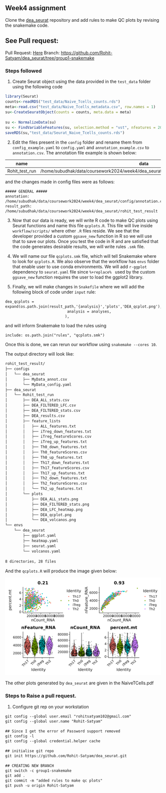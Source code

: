 ## Week4 assignment


Clone the [dea_seurat](https://github.com/roblehmann/dea_seurat) repository and add rules to make QC plots by revising the snakemake code.

## See Pull request:
Pull Request: [Here](https://github.com/roblehmann/dea_seurat/pull/2)
Branch: https://github.com/Rohit-Satyam/dea_seurat/tree/group1-snakemake

### Steps followed

 1. Create Seurat object using the data provided in the `test_data` folder using the following code
 ```r
 library(Seurat)
 counts<-readRDS("test_data/Naive_Tcells_counts.rds")
meta<-read.csv("test_data/Naive_Tcells_metadata.csv", row.names = 1)
su<-CreateSeuratObject(counts = counts, meta.data = meta)

su <- NormalizeData(su)
su <- FindVariableFeatures(su, selection.method = "vst", nfeatures = 2000)
saveRDS(su,"test_data/Seurat_Naive_Tcells_counts.rds")
 ```
 2. Edit the files present in the `config` folder and rename them from  `config_example.yaml` to `config.yaml` and `annotation_example.csv` to  `annotation.csv`. The annotation file example is shown below:

| name           | data                                                                                         | assay | metadata           | control |
| -------------- | -------------------------------------------------------------------------------------------- | ----- | ------------------ | ------- |
| Rohit_test_run | /home/subudhak/data/coursework2024/week4/dea_seurat/test_data/Seurat_Naive_Tcells_counts.rds | RNA   | cytokine.condition | ALL     |

and the changes made in config files were as follows:

```
##### GENERAL #####
annotation: /home/subudhak/data/coursework2024/week4/dea_seurat/config/annotation.csv
result_path: /home/subudhak/data/coursework2024/week4/dea_seurat/rohit_test_result
```
3. Now that our data is ready, we will write R code to make QC plots using Seurat functions and name this file `qcplots.R`. This file will live inside `workflow/scripts/` where other `.R` files reside. We see that the developer provided a custom `ggsave_new` function in R so we will use that to save our plots. Once you test the code in R and are satisfied that the code generates desirable results, we will write rules `.smk` file.

4. We will name our file `qcplots.smk` file, which will tell Snakemake where to look for `qcplots.R`. We also observe that the workflow has `envs` folder that enable user to use conda environments. We will add `r-ggplot` dependency to `seurat.yaml` file since `%+replace% ` used by the custom `ggsave_new` function requires the user to load the ggplot2 library. 

5. Finally, we will make changes in `Snakefile` where we will add the following block of code under `input` rule:

```
dea_qcplots = expand(os.path.join(result_path,'{analysis}','plots','DEA_qcplot.png'),
                            analysis = analyses,
                           ),
``` 
and will inform Snakemake to load the rules using

```
include: os.path.join("rules", "qcplots.smk")
```

Once this is done, we can rerun our workflow using `snakemake --cores 10`.

The output directory will look like:

```bash
rohit_test_result/
├── configs
│   └── dea_seurat
│       ├── MyData_annot.csv
│       └── MyData_config.yaml
├── dea_seurat
│   └── Rohit_test_run
│       ├── DEA_ALL_stats.csv
│       ├── DEA_FILTERED_LFC.csv
│       ├── DEA_FILTERED_stats.csv
│       ├── DEA_results.csv
│       ├── feature_lists
│       │   ├── ALL_features.txt
│       │   ├── iTreg_down_features.txt
│       │   ├── iTreg_featureScores.csv
│       │   ├── iTreg_up_features.txt
│       │   ├── Th0_down_features.txt
│       │   ├── Th0_featureScores.csv
│       │   ├── Th0_up_features.txt
│       │   ├── Th17_down_features.txt
│       │   ├── Th17_featureScores.csv
│       │   ├── Th17_up_features.txt
│       │   ├── Th2_down_features.txt
│       │   ├── Th2_featureScores.csv
│       │   └── Th2_up_features.txt
│       └── plots
│           ├── DEA_ALL_stats.png
│           ├── DEA_FILTERED_stats.png
│           ├── DEA_LFC_heatmap.png
│           ├── DEA_qcplot.png
│           └── DEA_volcanos.png
└── envs
    └── dea_seurat
        ├── ggplot.yaml
        ├── heatmap.yaml
        ├── seurat.yaml
        └── volcanos.yaml

8 directories, 28 files
```
And the `qcplots.R` will produce the image given below:

![](DEA_qcplot.png)

The other plots generated by `dea_seurat` are given in the NaiveTCells.pdf

### Steps to Raise a pull request.

1. Configure git rep on your workstation
```
git config --global user.email "rohitsatyam102@gmail.com"
git config --global user.name "Rohit-Satyam"

## Since I get the error of Password support removed
git config -l
git config --global credential.helper cache

## initialise git repo
git init https://github.com/Rohit-Satyam/dea_seurat.git

## CREATING NEW BRANCH
git switch -c group1-snakemake
git add .
git commit -m "added rules to make qc plots"
git push -u origin Rohit-Satyam
```
